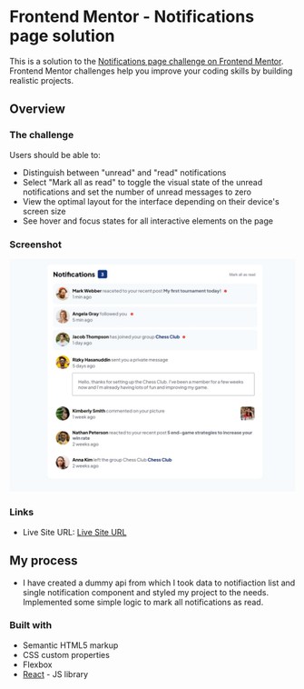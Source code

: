 # Frontend Mentor - Notifications page solution

This is a solution to the [Notifications page challenge on Frontend Mentor](https://www.frontendmentor.io/challenges/notifications-page-DqK5QAmKbC). Frontend Mentor challenges help you improve your coding skills by building realistic projects.

## Overview

### The challenge

Users should be able to:

- Distinguish between "unread" and "read" notifications
- Select "Mark all as read" to toggle the visual state of the unread notifications and set the number of unread messages to zero
- View the optimal layout for the interface depending on their device's screen size
- See hover and focus states for all interactive elements on the page

### Screenshot

![Project screenshot](./app/public/images/notifications-page-screenshot-fixed.jpg)

### Links

- Live Site URL: [Live Site URL](https://imaginative-phoenix-441cc2.netlify.app/)

## My process

- I have created a dummy api from which I took data to notifiaction list and single notification component and styled my project to the needs. Implemented some simple logic to mark all notifications as read.

### Built with

- Semantic HTML5 markup
- CSS custom properties
- Flexbox
- [React](https://reactjs.org/) - JS library
